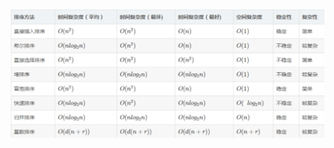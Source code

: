 ![复杂度分析](https://github.com/daxiaoHe-Girls/daxiaoHe-Girls.github.io/blob/master/images/images_%E6%8E%92%E5%BA%8F/%E5%A4%8D%E6%9D%82%E5%BA%A6%E5%88%86%E6%9E%90.png)
